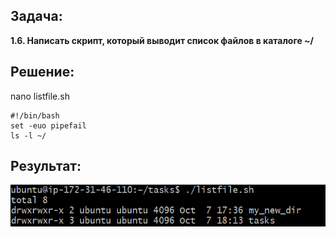 ## Задача:

**1.6. Написать скрипт, который выводит список файлов в каталоге ~/**

## Решение:

nano listfile.sh

```
#!/bin/bash
set -euo pipefail
ls -l ~/
```

## Результат:

![image](img/result.png)


